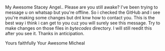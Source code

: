 <!-- Queues and stacks -->

My Awesome Stacey Angel.. Please are you still awake? I've been trying to message u on whatsap but you're offline. So i checked the GitHub and i see you're making some changes but dnt knw how to contact you. This is the best way i think i can get to you cuz you will surely see this message. Try to make changes on those files in *bytecodes* directory.
I will still reedit this after you see it. Thanks in anticipation.

Yours faithfully
Your Awesome Micheal
